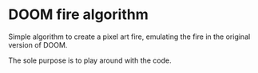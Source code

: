 # DOOM fire algorithm

Simple algorithm to create a pixel art fire, emulating the fire in the original version of DOOM.

The sole purpose is to play around with the code.
